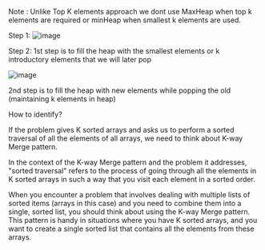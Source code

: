
Note : Unlike Top K elements approach we dont use MaxHeap when top k elements are required or minHeap when smallest k elements are used.

Step 1:
![image](https://github.com/gregbg218/DSA/assets/72642906/ab70c7dd-45a4-43e6-8f35-80b328b72a84)


Step 2:
1st step is to fill the heap with the smallest elements or k introductory elements that we will later pop

![image](https://github.com/gregbg218/DSA/assets/72642906/fd8c38cb-b094-46ee-89b6-f38dbf13a40b)

2nd step is to fill the heap with new elements while popping the old (maintaining k elements in heap)



How to identify?

If the problem gives K sorted arrays and asks us to perform a sorted traversal of all the elements of all arrays, we need to think about K-way Merge pattern.

In the context of the K-way Merge pattern and the problem it addresses, "sorted traversal" refers to the process of going through all the elements in K sorted 
arrays in such a way that you visit each element in a sorted order.

When you encounter a problem that involves dealing with multiple lists of sorted items (arrays in this case) and you need to combine them into a single,
sorted list, you should think about using the K-way Merge pattern. This pattern is handy in situations where you have K sorted arrays,
and you want to create a single sorted list that contains all the elements from these arrays.



